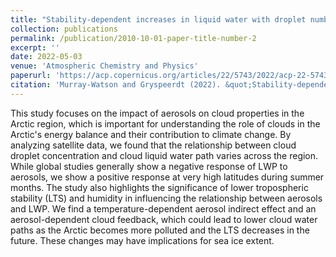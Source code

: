 ```yaml
---
title: "Stability-dependent increases in liquid water with droplet number in the Arctic"
collection: publications
permalink: /publication/2010-10-01-paper-title-number-2
excerpt: ''
date: 2022-05-03
venue: 'Atmospheric Chemistry and Physics'
paperurl: 'https://acp.copernicus.org/articles/22/5743/2022/acp-22-5743-2022.html'
citation: 'Murray-Watson and Gryspeerdt (2022). &quot;Stability-dependent increases in liquid water with droplet number in the Arctic.&quot; <i>Atmospheric Chemistry and Physics</i>. 1(2).'
---
```

This study focuses on the impact of aerosols on cloud properties in the Arctic region, which is important for understanding the role of clouds in the Arctic's energy balance and their contribution to climate change. By analyzing satellite data, we found that the relationship between cloud droplet concentration and cloud liquid water path varies across the region. While global studies generally show a negative response of LWP to aerosols, we show a positive response at very high latitudes during summer months. The study also highlights the significance of lower tropospheric stability (LTS) and humidity in influencing the relationship between aerosols and LWP. We find a temperature-dependent aerosol indirect effect and an aerosol-dependent cloud feedback, which could lead to lower cloud water paths as the Arctic becomes more polluted and the LTS decreases in the future. These changes may have implications for sea ice extent.

